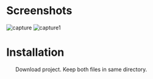 <h1>Screenshots</h1>

![capture](https://cloud.githubusercontent.com/assets/23516674/25778263/f037d066-3316-11e7-830e-9f9a083c8027.PNG)
![capture1](https://cloud.githubusercontent.com/assets/23516674/25778272/0f46572a-3317-11e7-955a-3b41867ae860.PNG)

<h1>Installation</h1>

<ul>

<l1>Download project.</l1>
<l1>Keep both files in same directory.</l1>

</ul>
